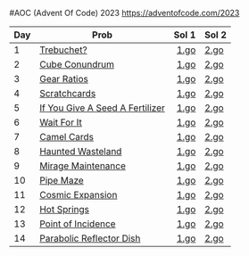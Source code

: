 #AOC (Advent Of Code) 2023
https://adventofcode.com/2023

| Day |Prob         | Sol 1            | Sol 2 |
| -----|-------- |-------------:| -----|
| 1 | [Trebuchet?](https://adventofcode.com/2023/day/1)| [1.go](./day1/solution/part1.go) | [2.go](./day1/solution/part2.go) |
| 2 | [Cube Conundrum](https://adventofcode.com/2023/day/2) | [1.go](./day2/solution/part1.go) | [2.go](./day2/solution/part2.go) |
| 3 | [Gear Ratios](https://adventofcode.com/2023/day/3) | [1.go](./day3/solution/part1.go) | [2.go](./day3/solution/part2.go) |
| 4 | [Scratchcards](https://adventofcode.com/2023/day/4) | [1.go](./day4/solution/part1.go) | [2.go](./day4/solution/part2.go) |
| 5 | [If You Give A Seed A Fertilizer](https://adventofcode.com/2023/day/5) | [1.go](./day5/solution/part1.go) | [2.go](./day5/solution/part2.go) |
| 6 | [Wait For It](https://adventofcode.com/2023/day/6) | [1.go](./day6/solution/part1.go) | [2.go](./day6/solution/part2.go) |
| 7 | [Camel Cards](https://adventofcode.com/2023/day/7) | [1.go](./day7/solution/part1.go) | [2.go](./day7/solution/part2.go) |
| 8 | [Haunted Wasteland](https://adventofcode.com/2023/day/8) | [1.go](./day8/solution/part1.go) | [2.go](./day8/solution/part2.go) |
| 9 | [Mirage Maintenance](https://adventofcode.com/2023/day/9) | [1.go](./day9/solution/part1.go) | [2.go](./day9/solution/part2.go) |
| 10 | [Pipe Maze](https://adventofcode.com/2023/day/10) | [1.go](./day10/solution/part1.go) | [2.go](./day10/solution/part2.go) |
| 11 | [Cosmic Expansion](https://adventofcode.com/2023/day/11) | [1.go](./day11/solution/part1.go) | [2.go](./day11/solution/part2.go) |
| 12 | [Hot Springs](https://adventofcode.com/2023/day/12) | [1.go](./day12/solution/part1.go) | [2.go](./day12/solution/part2.go) |
| 13 | [Point of Incidence](https://adventofcode.com/2023/day/13) | [1.go](./day13/solution/part1.go) | [2.go](./day13/solution/part2.go) |
| 14 | [Parabolic Reflector Dish](https://adventofcode.com/2023/day/14) | [1.go](./day14/solution/part1.go) | [2.go](./day14/solution/part2.go) |